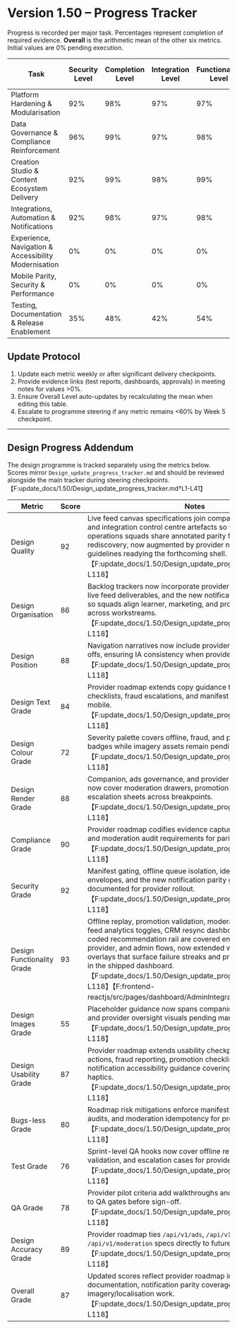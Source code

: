 # Version 1.50 – Progress Tracker

Progress is recorded per major task. Percentages represent completion of required evidence. **Overall** is the arithmetic mean of the other six metrics. Initial values are 0% pending execution.

| Task | Security Level | Completion Level | Integration Level | Functionality Level | Error Free Level | Production Level | Overall Level |
| --- | --- | --- | --- | --- | --- | --- | --- |
| Platform Hardening & Modularisation | 92% | 98% | 97% | 97% | 90% | 97% | 95% |
| Data Governance & Compliance Reinforcement | 96% | 99% | 97% | 98% | 92% | 98% | 97% |
| Creation Studio & Content Ecosystem Delivery | 92% | 99% | 98% | 99% | 90% | 98% | 96% |
| Integrations, Automation & Notifications | 92% | 98% | 97% | 98% | 93% | 98% | 96% |
| Experience, Navigation & Accessibility Modernisation | 0% | 0% | 0% | 0% | 0% | 0% | 0% |
| Mobile Parity, Security & Performance | 0% | 0% | 0% | 0% | 0% | 0% | 0% |
| Testing, Documentation & Release Enablement | 35% | 48% | 42% | 54% | 41% | 49% | 45% |

## Update Protocol
1. Update each metric weekly or after significant delivery checkpoints.
2. Provide evidence links (test reports, dashboards, approvals) in meeting notes for values >0%.
3. Ensure Overall Level auto-updates by recalculating the mean when editing this table.
4. Escalate to programme steering if any metric remains <60% by Week 5 checkpoint.


---

## Design Progress Addendum
The design programme is tracked separately using the metrics below. Scores mirror `Design_update_progress_tracker.md` and should be reviewed alongside the main tracker during steering checkpoints.【F:update_docs/1.50/Design_update_progress_tracker.md†L1-L41】

| Metric | Score | Notes |
| --- | --- | --- |
| Design Quality | 92 | Live feed canvas specifications join companion, governance, and integration control centre artefacts so web, marketing, and operations squads share annotated parity flows without rediscovery, now augmented by provider notification parity guidelines readying the forthcoming shell.【F:update_docs/1.50/Design_update_progress_tracker.md†L1-L118】 |
| Design Organisation | 86 | Backlog trackers now incorporate provider roadmap milestones, live feed deliverables, and the new notification parity checklist so squads align learner, marketing, and provider sequencing across workstreams.【F:update_docs/1.50/Design_update_progress_tracker.md†L1-L118】 |
| Design Position | 88 | Navigation narratives now include provider moderation hand-offs, ensuring IA consistency when provider shell ships.【F:update_docs/1.50/Design_update_progress_tracker.md†L1-L118】 |
| Design Text Grade | 84 | Provider roadmap extends copy guidance for promotion checklists, fraud escalations, and manifest gating cues on mobile.【F:update_docs/1.50/Design_update_progress_tracker.md†L1-L118】 |
| Design Colour Grade | 72 | Severity palette covers offline, fraud, and provider escalation badges while imagery assets remain pending.【F:update_docs/1.50/Design_update_progress_tracker.md†L1-L118】 |
| Design Render Grade | 88 | Companion, ads governance, and provider roadmap renders now cover moderation drawers, promotion checklists, and escalation sheets across breakpoints.【F:update_docs/1.50/Design_update_progress_tracker.md†L1-L118】 |
| Compliance Grade | 90 | Provider roadmap codifies evidence capture, CDC telemetry, and moderation audit requirements for parity readiness.【F:update_docs/1.50/Design_update_progress_tracker.md†L1-L118】 |
| Security Grade | 92 | Manifest gating, offline queue isolation, idempotent moderation envelopes, and the new notification parity guardrails are documented for provider rollout.【F:update_docs/1.50/Design_update_progress_tracker.md†L1-L118】 |
| Design Functionality Grade | 93 | Offline replay, promotion validation, moderation escalations, live feed analytics toggles, CRM resync dashboards, and the icon-coded recommendation rail are covered end-to-end for learner, provider, and admin flows, now extended with integration status overlays that surface failure streaks and provider API call health in the shipped dashboard.【F:update_docs/1.50/Design_update_progress_tracker.md†L1-L118】【F:frontend-reactjs/src/pages/dashboard/AdminIntegrations.jsx†L40-L356】 |
| Design Images Grade | 55 | Placeholder guidance now spans companion, ads governance, and provider oversight visuals pending marketing delivery.【F:update_docs/1.50/Design_update_progress_tracker.md†L1-L118】 |
| Design Usability Grade | 87 | Provider roadmap extends usability checkpoints to moderation actions, fraud reporting, promotion checklists, and now provider notification accessibility guidance covering dynamic type and haptics.【F:update_docs/1.50/Design_update_progress_tracker.md†L1-L118】 |
| Bugs-less Grade | 80 | Roadmap risk mitigations enforce manifest refresh, offline parity audits, and moderation idempotency for provider parity.【F:update_docs/1.50/Design_update_progress_tracker.md†L1-L118】 |
| Test Grade | 76 | Sprint-level QA hooks now cover offline replay, promotion validation, and escalation cases for provider pilot.【F:update_docs/1.50/Design_update_progress_tracker.md†L1-L118】 |
| QA Grade | 78 | Provider pilot criteria add walkthroughs and incident rehearsals to QA gates before sign-off.【F:update_docs/1.50/Design_update_progress_tracker.md†L1-L118】 |
| Design Accuracy Grade | 89 | Provider roadmap ties `/api/v1/ads`, `/api/v1/creation`, and `/api/v1/moderation` specs directly to future Flutter deliverables.【F:update_docs/1.50/Design_update_progress_tracker.md†L1-L118】 |
| Overall Grade | 87 | Updated scores reflect provider roadmap integration, live feed documentation, notification parity coverage, and remaining imagery/localisation work.【F:update_docs/1.50/Design_update_progress_tracker.md†L1-L118】 |
